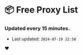 # :package: Free Proxy List
### Updated every 15 minutes.

- Last updated: `2024-07-19 22:50`

:heart:

